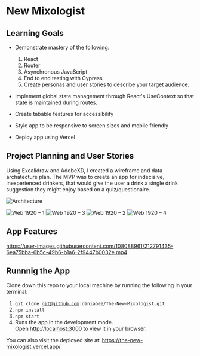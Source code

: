 # New Mixologist

## Learning Goals 

- Demonstrate mastery of the following:
  1. React
  1. Router
  1. Asynchronous JavaScript
  1. End to end testing with Cypress
  1. Create personas and user stories to describe your target audience.

- Implement global state management through React's UseContext so that state is maintained during routes.
- Create tabable features for accessibility
- Style app to be responsive to screen sizes and mobile friendly
- Deploy app using Vercel

## Project Planning and User Stories

Using Excalidraw and AdobeXD, I created a wireframe and data archatecture plan. The MVP was to create an app for indecisive, inexperienced drinkers, that would give the user a drink a single drink suggestion they might enjoy based on a quiz/questionaire. 

![Architecture](https://user-images.githubusercontent.com/108088961/212788010-8f5c1203-0f44-4a89-8c22-fdbc55da88a9.png)

![Web 1920 – 1](https://user-images.githubusercontent.com/108088961/212788036-816c6ca0-208f-4040-9302-fcbd0d013360.png)
![Web 1920 – 3](https://user-images.githubusercontent.com/108088961/212788037-a00118b7-2f0f-4569-ac88-362a03576a92.png)
![Web 1920 – 2](https://user-images.githubusercontent.com/108088961/212788039-dff72d0a-d32d-493e-9f7f-7629dcccefdb.png)
![Web 1920 – 4](https://user-images.githubusercontent.com/108088961/212788040-8d223f64-a4af-4f43-84a2-f63419702fe2.png)

## App Features

https://user-images.githubusercontent.com/108088961/212791435-6ea75bba-6b5c-49b6-b1a6-2f9447b0032e.mp4

## Runnnig the App

Clone down this repo to your local machine by running the following in your terminal: 

1. <code>git clone git@github.com:daniabee/The-New-Mixologist.git</code>
1. <code>npm install</code>
1. <code>npm start</code>
1. Runs the app in the development mode.\
Open [http://localhost:3000](http://localhost:3000) to view it in your browser.

You can also visit the deployed site at: https://the-new-mixologist.vercel.app/


